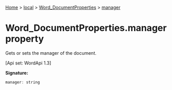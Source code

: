 [Home](./index) &gt; [local](local.md) &gt; [Word\_DocumentProperties](local.word_documentproperties.md) &gt; [manager](local.word_documentproperties.manager.md)

# Word\_DocumentProperties.manager property

Gets or sets the manager of the document. 

 \[Api set: WordApi 1.3\]

**Signature:**
```javascript
manager: string
```
